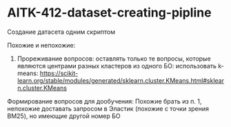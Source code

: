 # AITK-412-dataset-creating-pipline
Создание датасета одним скриптом

Похожие и непохожие:

1. Прореживание вопросов: оставлять только те вопросы, которые являются центрами разных кластеров   из одного БО: использовать k-means: https://scikit-learn.org/stable/modules/generated/sklearn.cluster.KMeans.html#sklearn.cluster.KMeans

Формирование вопросов для дообучения:
Похожие брать из п. 1, непохожие доставать запросом в Эластик (похожие с точки зрения BM25), но имеющие другой номер БО

